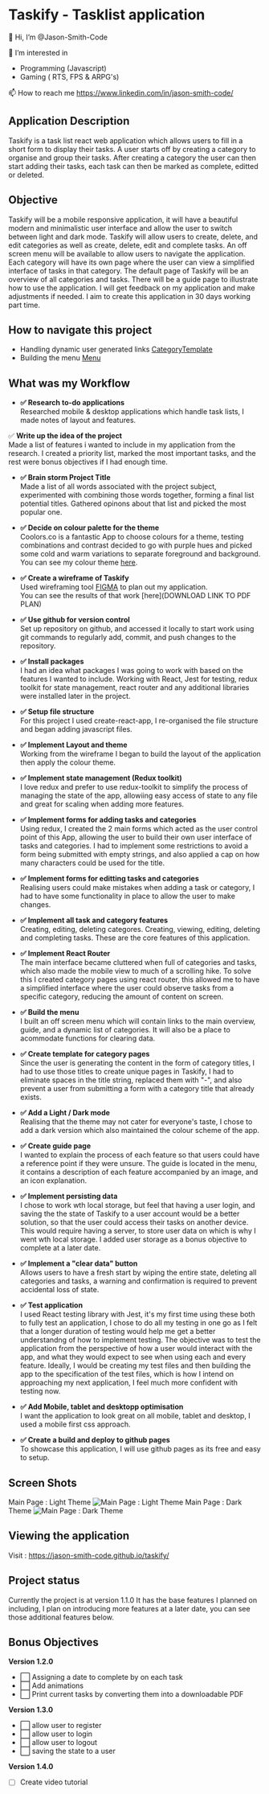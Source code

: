 # Taskify - Tasklist application

👋 Hi, I’m @Jason-Smith-Code

👀 I’m interested in

-   Programming (Javascript)
-   Gaming ( RTS, FPS & ARPG's)

📫 How to reach me
https://www.linkedin.com/in/jason-smith-code/

## Application Description

Taskify is a task list react web application which allows users to fill in a short form to display their tasks.
A user starts off by creating a category to organise and group their tasks.
After creating a category the user can then start adding their tasks, each task can then be marked as complete, editted or deleted.

## Objective

Taskify will be a mobile responsive application, it will have a beautiful modern and minimalistic user interface and allow the user to switch between light and dark mode.
Taskify will allow users to create, delete, and edit categories as well as create, delete, edit and complete tasks.
An off screen menu will be available to allow users to navigate the application.
Each category will have its own page where the user can view a simplified interface of tasks in that category.
The default page of Taskify will be an overview of all categories and tasks.
There will be a guide page to illustrate how to use the application.
I will get feedback on my application and make adjustments if needed.
I aim to create this application in 30 days working part time.

## How to navigate this project

-   Handling dynamic user generated links [CategoryTemplate](https://github.com/Jason-Smith-Code/taskify/blob/main/src/routes/CategoryTemplate.js)
-   Building the menu [Menu](https://github.com/Jason-Smith-Code/taskify/blob/main/src/components/menu/Menu.js)

## What was my Workflow

-   **✅ Research to-do applications** <br>
    Researched mobile & desktop applications which handle task lists, I made notes of layout and features.

✅ **Write up the idea of the project** <br>
Made a list of features i wanted to include in my application from the research. I created a priority list, marked the most important tasks, and the rest were bonus objectives if I had enough time.

-   **✅ Brain storm Project Title** <br>
    Made a list of all words associated with the project subject, experimented with combining those words together, forming a final list potential titles. Gathered opinons about that list and picked the most popular one.

-   **✅ Decide on colour palette for the theme** <br>
    Coolors.co is a fantastic App to choose colours for a theme, testing combinations and contrast decided to go with purple hues and picked some cold and warm variations to separate foreground and background.<br>
    You can see my colour theme [here](https://coolors.co/69009e-9e0091-ff00b1-c2a5bc-c1e9f1).

-   **✅ Create a wireframe of Taskify** <br>
    Used wireframing tool [FIGMA](https://www.figma.com/) to plan out my application.<br>
    You can see the results of that work [here](DOWNLOAD LINK TO PDF PLAN)

-   **✅ Use github for version control** <br>
    Set up repository on github, and accessed it locally to start work using git commands to regularly add, commit, and push changes to the repository.

-   **✅ Install packages** <br>
    I had an idea what packages I was going to work with based on the features I wanted to include. Working with React, Jest for testing, redux toolkit for state management, react router and any additional libraries were installed later in the project.

-   **✅ Setup file structure** <br>
    For this project I used create-react-app, I re-organised the file structure and began adding javascript files.

-   **✅ Implement Layout and theme** <br>
    Working from the wireframe I began to build the layout of the application then apply the colour theme.

-   **✅ Implement state management (Redux toolkit)** <br>
    I love redux and prefer to use redux-toolkit to simplify the process of managing the state of the app, allowiing easy access of state to any file and great for scaling when adding more features.

-   **✅ Implement forms for adding tasks and categories**<br>
    Using redux, I created the 2 main forms which acted as the user control point of this App, allowing the user to build their own user interface of tasks and categories. I had to implement some restrictions to avoid a form being submitted with empty strings, and also applied a cap on how many characters could be used for the title.

-   **✅ Implement forms for editting tasks and categories** <br>
    Realising users could make mistakes when adding a task or category, I had to have some functionality in place to allow the user to make changes.

-   **✅ Implement all task and category features** <br>
    Creating, editing, deleting categores. Creating, viewing, editing, deleting and completing tasks. These are the core features of this application.

-   **✅ Implement React Router** <br>
    The main interface became cluttered when full of categories and tasks, which also made the mobile view to much of a scrolling hike. To solve this I created category pages using react router, this allowed me to have a simplified interface where the user could observe tasks from a specific category, reducing the amount of content on screen.

-   **✅ Build the menu** <br>
    I built an off screen menu which will contain links to the main overview, guide, and a dynamic list of categories. It will also be a place to acommodate functions for clearing data.

-   **✅ Create template for category pages** <br>
    Since the user is generating the content in the form of category titles, I had to use those titles to create unique pages in Taskify, I had to eliminate spaces in the title string, replaced them with "-", and also prevent a user from submitting a form with a category title that already exists.

-   **✅ Add a Light / Dark mode** <br>
    Realising that the theme may not cater for everyone's taste, I chose to add a dark version which also maintained the colour scheme of the app.

-   **✅ Create guide page** <br>
    I wanted to explain the process of each feature so that users could have a reference point if they were unsure. The guide is located in the menu, it contains a description of each feature accompanied by an image, and an icon explanation.

-   **✅ Implement persisting data** <br>
    I chose to work wth local storage, but feel that having a user login, and saving the the state of Taskify to a user account would be a better solution, so that the user could access their tasks on another device. This would require having a server, to store user data on which is why I went wth local storage. I added user storage as a bonus objective to complete at a later date.

-   **✅ Implement a "clear data" button** <br>
    Allows users to have a fresh start by wiping the entire state, deleting all categories and tasks, a warning and confirmation is required to prevent accidental loss of state.

-   **✅ Test application** <br>
    I used React testing library with Jest, it's my first time using these both to fully test an application, I chose to do all my testing in one go as I felt that a longer duration of testing would help me get a better understandng of how to implement testing.
    The objective was to test the application from the perspective of how a user would interact with the app, and what they would expect to see when using each and every feature. Ideally, I would be creating my test files and then building the app to the specification of the test files, which is how I intend on approaching my next application, I feel much more confident with testing now.

-   **✅ Add Mobile, tablet and desktopp optimisation** <br>
    I want the application to look great on all mobile, tablet and desktop, I used a mobile first css approach.

-   **✅ Create a build and deploy to github pages** <br>
    To showcase this application, I will use github pages as its free and easy to setup.

## Screen Shots

Main Page : Light Theme
![Main Page : Light Theme](src/assets/images/main-light.jpg)
Main Page : Dark Theme
![Main Page : Dark Theme](src/assets/images/main-dark.jpg)

## Viewing the application

Visit : https://jason-smith-code.github.io/taskify/

## Project status

Currently the project is at version 1.1.0
It has the base features I planned on including, I plan on introducing more features at a later date, you can see those additional features below.

## Bonus Objectives

**Version 1.2.0**

-   ⬜️ Assigning a date to complete by on each task
-   ⬜️ Add animations
-   ⬜️ Print current tasks by converting them into a downloadable PDF

**Version 1.3.0**

-   ⬜️ allow user to register
-   ⬜️ allow user to login
-   ⬜️ allow user to logout
-   ⬜️ saving the state to a user

**Version 1.4.0**

-   [ ] Create video tutorial
